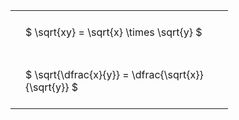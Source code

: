 ---
---

#  
<br>
<style type="text/css">
#T_8627d th.col_heading {
  text-align: left;
  font-size: 1em;
}
#T_8627d td {
  text-align: left;
  font-size: 1em;
  padding: 1.5em;
}
#T_8627d_row0_col0, #T_8627d_row1_col0 {
  width: 300px;
  white-space: pre-wrap;
}
</style>
<table id="T_8627d">
  <thead>
  </thead>
  <tbody>
    <tr>
      <td id="T_8627d_row0_col0" class="data row0 col0" >$ \sqrt{xy} = \sqrt{x} \times \sqrt{y} $</td>
    </tr>
    <tr>
      <td id="T_8627d_row1_col0" class="data row1 col0" >$ \sqrt{\dfrac{x}{y}} = \dfrac{\sqrt{x}}{\sqrt{y}} $</td>
    </tr>
  </tbody>
</table>
